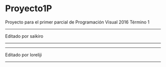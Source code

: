 # Proyecto1P
Proyecto para el primer parcial de Programación Visual 2016 Término 1
***
Editado por saikiro
***
***
Editado por loreliji
***
